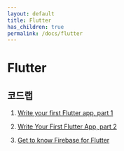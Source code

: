```yaml
---
layout: default
title: Flutter
has_children: true
permalink: /docs/flutter
---
```


# Flutter

## 코드랩

1. [Write your first Flutter app, part 1](https://codelabs.developers.google.com/codelabs/first-flutter-app-pt1#0)
2. [Write Your First Flutter App, part 2](https://codelabs.developers.google.com/codelabs/first-flutter-app-pt2#0)

3. [Get to know Firebase for Flutter](https://firebase.google.com/codelabs/firebase-get-to-know-flutter#0)


